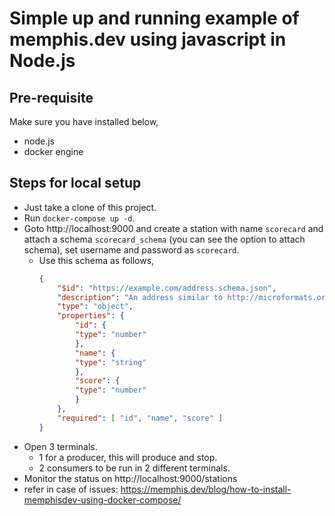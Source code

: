 # Simple up and running example of memphis.dev using javascript in Node.js

## Pre-requisite

Make sure you have installed below,
* node.js
* docker engine

## Steps for local setup

* Just take a clone of this project.
* Run `docker-compose up -d`.
* Goto http://localhost:9000 and create a station with name `scorecard` and attach a schema `scorecard_schema` (you can see the option to attach schema), set username and password as `scorecard`.
    * Use this schema as follows,
        ```json
        {
            "$id": "https://example.com/address.schema.json",
            "description": "An address similar to http://microformats.org/wiki/h-card",
            "type": "object",
            "properties": {
                "id": {
                "type": "number"
                },
                "name": {
                "type": "string"
                },
                "score": {
                "type": "number"
                }
            },
            "required": [ "id", "name", "score" ]
        }
        ```
* Open 3 terminals.
    * 1 for a producer, this will produce and stop.
    * 2 consumers to be run in 2 different terminals.
* Monitor the status on http://localhost:9000/stations
* refer in case of issues: https://memphis.dev/blog/how-to-install-memphisdev-using-docker-compose/